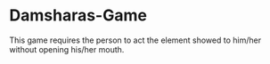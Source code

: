 # Damsharas-Game
This game requires the person to act the element showed to him/her without opening his/her mouth.
